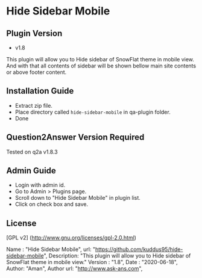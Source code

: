 Hide Sidebar Mobile
======================

Plugin Version
--------------
- v1.8

This plugin will allow you to Hide sidebar of SnowFlat theme in mobile view. And with that all contents of sidebar will be shown bellow main site contents or above footer content.

Installation Guide
------------------
- Extract zip file.
- Place directory called `hide-sidebar-mobile` in qa-plugin folder.
- Done

Question2Answer Version Required
----------------------------------------
Tested on q2a v1.8.3

Admin Guide
-----------
- Login with admin id.
- Go to Admin > Plugins page.
- Scroll down to "Hide Sidebar Mobile" in plugin list.
- Click on check box and save.


License
-------
[GPL v2] (http://www.gnu.org/licenses/gpl-2.0.html)

Name : "Hide Sidebar Mobile",
url: "https://github.com/kuddus95/hide-sidebar-mobile",
Description: "This plugin will allow you to Hide sidebar of SnowFlat theme in mobile view."
Version : "1.8",
Date : "2020-06-18",
Author: "Aman", 
Author url: "http://www.ask-ans.com",